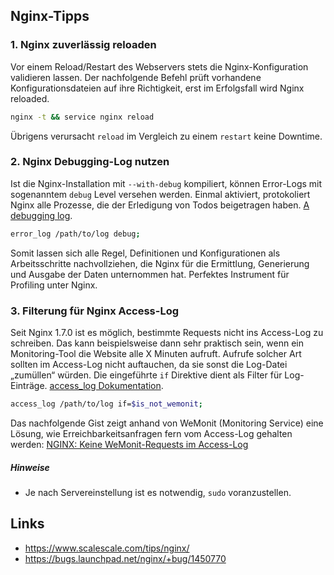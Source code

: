 ## Nginx-Tipps


### 1. Nginx zuverlässig reloaden

Vor einem Reload/Restart des Webservers stets die Nginx-Konfiguration validieren lassen. Der nachfolgende Befehl prüft vorhandene Konfigurationsdateien auf ihre Richtigkeit, erst im Erfolgsfall wird Nginx reloaded.

```bash
nginx -t && service nginx reload
```

Übrigens verursacht `reload` im Vergleich zu einem `restart` keine Downtime.


### 2. Nginx Debugging-Log nutzen

Ist die Nginx-Installation mit `--with-debug` kompiliert, können Error-Logs mit sogenanntem `debug` Level versehen werden. Einmal aktiviert, protokoliert Nginx alle Prozesse, die der Erledigung von Todos beigetragen haben. [A debugging log](http://nginx.org/en/docs/debugging_log.html).

```bash
error_log /path/to/log debug;
```

Somit lassen sich alle Regel, Definitionen und Konfigurationen als Arbeitsschritte nachvollziehen, die Nginx für die Ermittlung, Generierung und Ausgabe der Daten unternommen hat. Perfektes Instrument für Profiling unter Nginx.


### 3. Filterung für Nginx Access-Log

Seit Nginx 1.7.0 ist es möglich, bestimmte Requests nicht ins Access-Log zu schreiben. Das kann beispielsweise dann sehr praktisch sein, wenn ein Monitoring-Tool die Website alle X Minuten aufruft. Aufrufe solcher Art sollten im Access-Log nicht auftauchen, da sie sonst die Log-Datei „zumüllen“ würden. Die eingeführte `if` Direktive dient als Filter für Log-Einträge. [access_log Dokumentation](http://nginx.org/en/docs/http/ngx_http_log_module.html#access_log).

```bash
access_log /path/to/log if=$is_not_wemonit;
```

Das nachfolgende Gist zeigt anhand von WeMonit (Monitoring Service) eine Lösung, wie Erreichbarkeitsanfragen fern vom Access-Log gehalten werden: [NGINX: Keine WeMonit-Requests im Access-Log](https://gist.github.com/sergejmueller/8feabb2684a431db2f0c)


##### Hinweise
* Je nach Servereinstellung ist es notwendig, `sudo` voranzustellen.


## Links

* https://www.scalescale.com/tips/nginx/
* https://bugs.launchpad.net/nginx/+bug/1450770